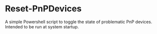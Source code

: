 # Reset-PnPDevices
A simple Powershell script to toggle the state of problematic PnP devices. Intended to be run at system startup.
